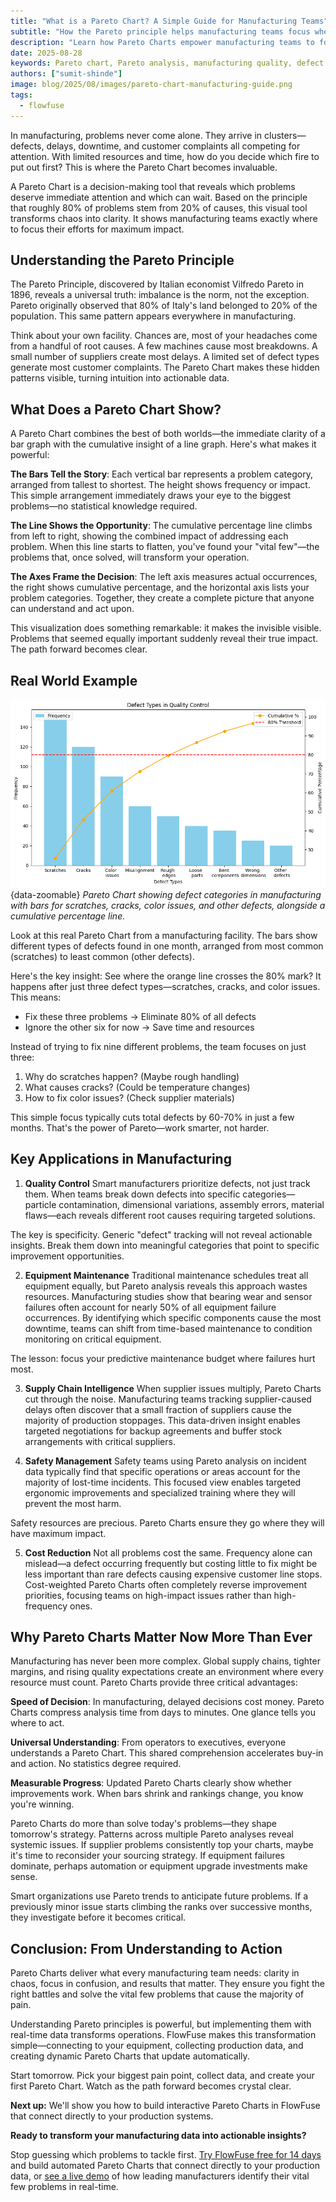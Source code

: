 ```yaml
---
title: "What is a Pareto Chart? A Simple Guide for Manufacturing Teams"
subtitle: "How the Pareto principle helps manufacturing teams focus where it matters most."
description: "Learn how Pareto Charts empower manufacturing teams to focus on the issues that matter most. Learn the Pareto principle, see real-world examples, and understand key applications in quality control, maintenance, supply chain, and safety management."
date: 2025-08-28
keywords: Pareto chart, Pareto analysis, manufacturing quality, defect reduction, quality control tools, root cause analysis, equipment maintenance, supply chain management, manufacturing efficiency
authors: ["sumit-shinde"]
image: blog/2025/08/images/pareto-chart-manufacturing-guide.png
tags:
  - flowfuse
---
```


In manufacturing, problems never come alone. They arrive in clusters—defects, delays, downtime, and customer complaints all competing for attention. With limited resources and time, how do you decide which fire to put out first? This is where the Pareto Chart becomes invaluable.

<!--more-->

A Pareto Chart is a decision-making tool that reveals which problems deserve immediate attention and which can wait. Based on the principle that roughly 80% of problems stem from 20% of causes, this visual tool transforms chaos into clarity. It shows manufacturing teams exactly where to focus their efforts for maximum impact.

## Understanding the Pareto Principle

The Pareto Principle, discovered by Italian economist Vilfredo Pareto in 1896, reveals a universal truth: imbalance is the norm, not the exception. Pareto originally observed that 80% of Italy's land belonged to 20% of the population. This same pattern appears everywhere in manufacturing.

Think about your own facility. Chances are, most of your headaches come from a handful of root causes. A few machines cause most breakdowns. A small number of suppliers create most delays. A limited set of defect types generate most customer complaints. The Pareto Chart makes these hidden patterns visible, turning intuition into actionable data.

## What Does a Pareto Chart Show?

A Pareto Chart combines the best of both worlds—the immediate clarity of a bar graph with the cumulative insight of a line graph. Here's what makes it powerful:

**The Bars Tell the Story**: Each vertical bar represents a problem category, arranged from tallest to shortest. The height shows frequency or impact. This simple arrangement immediately draws your eye to the biggest problems—no statistical knowledge required.

**The Line Shows the Opportunity**: The cumulative percentage line climbs from left to right, showing the combined impact of addressing each problem. When this line starts to flatten, you've found your "vital few"—the problems that, once solved, will transform your operation.

**The Axes Frame the Decision**: The left axis measures actual occurrences, the right shows cumulative percentage, and the horizontal axis lists your problem categories. Together, they create a complete picture that anyone can understand and act upon.

This visualization does something remarkable: it makes the invisible visible. Problems that seemed equally important suddenly reveal their true impact. The path forward becomes clear.

## Real World Example

![Pareto Chart showing defect categories in manufacturing with bars for scratches, cracks, color issues, and other defects, alongside a cumulative percentage line.](./images/pareto-chart-image.png){data-zoomable}
_Pareto Chart showing defect categories in manufacturing with bars for scratches, cracks, color issues, and other defects, alongside a cumulative percentage line._

Look at this real Pareto Chart from a manufacturing facility. The bars show different types of defects found in one month, arranged from most common (scratches) to least common (other defects).

Here's the key insight: See where the orange line crosses the 80% mark? It happens after just three defect types—scratches, cracks, and color issues. This means:

- Fix these three problems → Eliminate 80% of all defects
- Ignore the other six for now → Save time and resources

Instead of trying to fix nine different problems, the team focuses on just three:
1. Why do scratches happen? (Maybe rough handling)
2. What causes cracks? (Could be temperature changes)  
3. How to fix color issues? (Check supplier materials)

This simple focus typically cuts total defects by 60-70% in just a few months. That's the power of Pareto—work smarter, not harder.

## Key Applications in Manufacturing

1. **Quality Control**
   Smart manufacturers prioritize defects, not just track them. When teams break down defects into specific categories—particle contamination, dimensional variations, assembly errors, material flaws—each reveals different root causes requiring targeted solutions.

The key is specificity. Generic "defect" tracking will not reveal actionable insights. Break them down into meaningful categories that point to specific improvement opportunities.

2. **Equipment Maintenance**
   Traditional maintenance schedules treat all equipment equally, but Pareto analysis reveals this approach wastes resources. Manufacturing studies show that bearing wear and sensor failures often account for nearly 50% of all equipment failure occurrences. By identifying which specific components cause the most downtime, teams can shift from time-based maintenance to condition monitoring on critical equipment.

The lesson: focus your predictive maintenance budget where failures hurt most.

3. **Supply Chain Intelligence**
   When supplier issues multiply, Pareto Charts cut through the noise. Manufacturing teams tracking supplier-caused delays often discover that a small fraction of suppliers cause the majority of production stoppages. This data-driven insight enables targeted negotiations for backup agreements and buffer stock arrangements with critical suppliers.

4. **Safety Management**
   Safety teams using Pareto analysis on incident data typically find that specific operations or areas account for the majority of lost-time incidents. This focused view enables targeted ergonomic improvements and specialized training where they will prevent the most harm.

Safety resources are precious. Pareto Charts ensure they go where they will have maximum impact.

5. **Cost Reduction**
   Not all problems cost the same. Frequency alone can mislead—a defect occurring frequently but costing little to fix might be less important than rare defects causing expensive customer line stops. Cost-weighted Pareto Charts often completely reverse improvement priorities, focusing teams on high-impact issues rather than high-frequency ones.


## Why Pareto Charts Matter Now More Than Ever

Manufacturing has never been more complex. Global supply chains, tighter margins, and rising quality expectations create an environment where every resource must count. Pareto Charts provide three critical advantages:

**Speed of Decision**: In manufacturing, delayed decisions cost money. Pareto Charts compress analysis time from days to minutes. One glance tells you where to act.

**Universal Understanding**: From operators to executives, everyone understands a Pareto Chart. This shared comprehension accelerates buy-in and action. No statistics degree required.

**Measurable Progress**: Updated Pareto Charts clearly show whether improvements work. When bars shrink and rankings change, you know you're winning.

Pareto Charts do more than solve today's problems—they shape tomorrow's strategy. Patterns across multiple Pareto analyses reveal systemic issues. If supplier problems consistently top your charts, maybe it's time to reconsider your sourcing strategy. If equipment failures dominate, perhaps automation or equipment upgrade investments make sense.

Smart organizations use Pareto trends to anticipate future problems. If a previously minor issue starts climbing the ranks over successive months, they investigate before it becomes critical.

## Conclusion: From Understanding to Action

Pareto Charts deliver what every manufacturing team needs: clarity in chaos, focus in confusion, and results that matter. They ensure you fight the right battles and solve the vital few problems that cause the majority of pain.

Understanding Pareto principles is powerful, but implementing them with real-time data transforms operations. FlowFuse makes this transformation simple—connecting to your equipment, collecting production data, and creating dynamic Pareto Charts that update automatically.

Start tomorrow. Pick your biggest pain point, collect data, and create your first Pareto Chart. Watch as the path forward becomes crystal clear.

**Next up:** We'll show you how to build interactive Pareto Charts in FlowFuse that connect directly to your production systems.

**Ready to transform your manufacturing data into actionable insights?** 

Stop guessing which problems to tackle first. [Try FlowFuse free for 14 days](https://app.flowfuse.com/account/create) and build automated Pareto Charts that connect directly to your production data, or [see a live demo](https://flowfuse.com/book-demo/) of how leading manufacturers identify their vital few problems in real-time.
